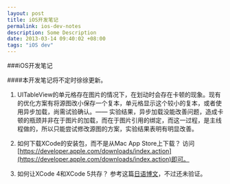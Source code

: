 ```yaml
---
layout: post
title: iOS开发笔记
permalink: ios-dev-notes
description: Some Description
date: 2013-03-14 09:40:02 +08:00
tags: "iOS dev"
---
```


###iOS开发笔记

####本开发笔记将不定时徐徐更新。

1. UITableView的单元格存在图片的情况下，在划动时会存在卡顿的现象。现有的优化方案有将源图改小保存一个复本，单元格显示这个较小的复本，或者使用异步加载，尚需试验确认。—— 实验结果，异步加载没能改善问题，造成卡顿的瓶颈并非在于图片的加载，而在于图片引用的绑定，而这一过程，是主线程做的，所以只能尝试修改源图的方案，实验结果表明有明显改善。

2. 如何下载XCode的安装包，而不是从Mac App Store上下载？ 访问[https://developer.apple.com/downloads/index.action](https://developer.apple.com/downloads/index.action)即可。

3. 如何让XCode 4和XCode 5共存？ 参考这篇[日语博文](http://dev.classmethod.jp/references/xcode-5-xcode-4/)，不过还未验证。